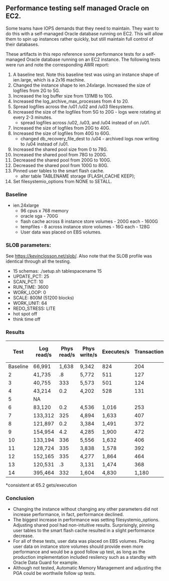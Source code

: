 ## Performance testing self managed Oracle on EC2.
Some teams have IOPS demands that they need to maintain.  They want to do this with a self-managed Oracle database running on EC2.  This will allow them to spin up instances rather quickly, but still maintain full control of their databases.

These artifacts in this repo reference some performance tests for a self-managed Oracle database running on an EC2 instance. The following tests were run and note the corresponding AWR report:
1. A baseline test. Note this baseline test was using an instance shape of ien.large, which is a 2x16 machine.
2. Changed the instance shape to ien.24xlarge. Increased the size of logfiles from 2G to 5G.
3. Increased the log buffer size from 131MB to 10G.
4. Increased the log_archive_max_processes from 4 to 20.
5. Spread logfiles across the /u01 /u02 and /u03 filesystems.
6. Increased the size of the logfiles from 5G to 20G - logs were rotating at every 2-3 minutes.
    - spread logfiles across /u02, /u03, and /u04 instead of on /u01.
7. Increased the size of logfiles from 20G to 40G.
8. Increased the size of logfiles from 40G to 60G.
    - changed db_recovery_file_dest to /u04 - archived logs now writing to /u04 instead of /u01.
9. Increased the shared pool size from 0 to 78G.
10. Increased the shared pool from 78G to 200G.
11. Decreased the shared pool from 200G to 100G.
12. Decreased the shared pool from 100G to 80G.
13. Pinned user tables to the smart flash cache.
    - alter table TABLENAME storage (FLASH_CACHE KEEP);
14. Set filesystemio_options from NONE to SETALL.

### Baseline
- ien.24xlarge
  - 96 cpus x 768 memory
  - oracle sga - 700G
  - flash cache across 8 instance store volumes - 200G each - 1600G
  - tempfiles - 8 across instance store volumes - 16G each - 128G
  - User data was placed on EBS volumes.

### SLOB parameters:
See https://kevinclosson.net/slob/. Also note that the SLOB profile was identical through all the testing.
  - 15 schemas: ./setup.sh tablespacename 15
  - UPDATE_PCT: 25
  - SCAN_PCT: 10
  - RUN_TIME: 3600
  - WORK_LOOP: 0
  - SCALE: 800M (51200 blocks)
  - WORK_UNIT: 64
  - REDO_STRESS: LITE
  - hot spot off
  - think time off

### Results 
Test    | Log read/s | Phys read/s | Phys write/s | Executes/s | Transactions/s | Execs of most exp query* |
---     | ----      |   -----      |   ------        | ------     | ---------      |  --------               |
Baseline| 66,991    | 1,638 | 9,342  | 824   | 204   | 1,989,971  |
2       | 41,735    | .8    | 5,772  | 511   | 127   | 1,249,562  |
3       | 40,755    | 333   | 5,573  | 501   | 124   | 1,224,431  |
4       | 43,214    | 0.2   | 4,202  | 528   | 131   | 1,290,303  |
5       | NA        |       |        |       |       |       |
6       | 83,120    | 0.2   | 4,536  | 1,016 | 253   | 2,471,303  |
7       | 133,312   |325    | 4,894  | 1,633 | 407   | 3,963,227  |
8       | 121,897   | 0.2   | 3,384  | 1,491 | 372   | 3,631,911  |
9       | 154,954   | 4.2   | 4,285  | 1,900 | 472   | 4,606,302  |
10      | 133,194   | 336   | 5,556  | 1,632 | 406   | 3,953,952  |
11      | 128,724   | 335   | 3,838  | 1,578 | 392   | 3,839,860  |
12      | 152,165   | 335   | 4,277  | 1,864 | 464   | 4,533,680  |
13      | 120,531   | .3    | 3,131  | 1,474 | 368   | 3,595,694  |
14      | 395,464   | 332   | 1,604  | 4,830 | 1,180 | 11,621,071 |

*consistent at 65.2 gets/execution

### Conclusion
- Changing the instance without changing any other parameters did not increase performance, in fact, performance declined.
- The biggest increase in performance was setting filesystemio_options. Adjusting shared pool had non-intuitive results. Surprisingly, pinning user tables to the smart flash cache resulted in a slight performance decrease.
- For all of these tests, user data was placed on EBS volumes. Placing user data on instance store volumes should provide even more performance and would be a good follow up test, as long as the production implementation included resilency such as a standby with Oracle Data Guard for example.
- Although not tested, Automatic Memory Management and adjusting the PGA could be worthwile follow up tests.

